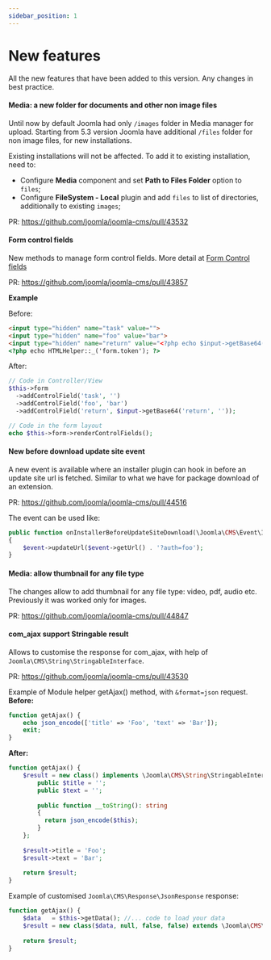 ```yaml
---
sidebar_position: 1
---
```


# New features

All the new features that have been added to this version.
Any changes in best practice.

#### Media: a new folder for documents and other non image files
Until now by default Joomla had only `/images` folder in Media manager for upload.
Starting from 5.3 version Joomla have additional `/files` folder for non image files, for new installations.

Existing installations will not be affected. 
To add it to existing installation, need to:
- Configure **Media** component and set **Path to Files Folder** option to `files`;
- Configure **FileSystem - Local** plugin and add `files` to list of directories, additionally to existing `images`;


PR: https://github.com/joomla/joomla-cms/pull/43532

#### Form control fields

New methods to manage form control fields.
More detail at [Form Control fields](https://manual.joomla.org/docs/general-concepts/forms/manipulating-forms.md#control-fields)

PR: https://github.com/joomla/joomla-cms/pull/43857

**Example**

Before:
```html
<input type="hidden" name="task" value="">
<input type="hidden" name="foo" value="bar">
<input type="hidden" name="return" value="<?php echo $input->getBase64('return'); ?>">
<?php echo HTMLHelper::_('form.token'); ?>
```

After:
```php
// Code in Controller/View
$this->form
  ->addControlField('task', '')
  ->addControlField('foo', 'bar')
  ->addControlField('return', $input->getBase64('return', ''));

// Code in the form layout
echo $this->form->renderControlFields();
```

#### New before download update site event

A new event is available where an installer plugin can hook in before an update site url is fetched. Similar to what we have for package download of an extension.

PR: https://github.com/joomla/joomla-cms/pull/44516

The event can be used like:
```php
public function onInstallerBeforeUpdateSiteDownload(\Joomla\CMS\Event\Installer\BeforeUpdateSiteDownloadEvent $event): void
{
    $event->updateUrl($event->getUrl() . '?auth=foo');
}
```

#### Media: allow thumbnail for any file type

The changes allow to add thumbnail for any file type: video, pdf, audio etc. Previously it was worked only for images.

PR: https://github.com/joomla/joomla-cms/pull/44847


#### com_ajax support Stringable result

Allows to customise the response for com_ajax, with help of `Joomla\CMS\String\StringableInterface`.

PR: https://github.com/joomla/joomla-cms/pull/43530

Example of Module helper getAjax() method, with `&format=json` request.
**Before:**
```php
function getAjax() {
    echo json_encode(['title' => 'Foo', 'text' => 'Bar']);
    exit;
}
```
**After:**
```php
function getAjax() {
    $result = new class() implements \Joomla\CMS\String\StringableInterface {
        public $title = '';
        public $text = '';
        
        public function __toString(): string
        {
          return json_encode($this);
        }
    };
    
    $result->title = 'Foo';
    $result->text = 'Bar';
    
    return $result;
}
```

Example of customised `Joomla\CMS\Response\JsonResponse` response:

```php
function getAjax() {
    $data   = $this->getData(); //... code to load your data
    $result = new class($data, null, false, false) extends \Joomla\CMS\Response\JsonResponse implements \Joomla\CMS\String\StringableInterface {};
   
    return $result;
}
```
